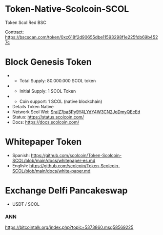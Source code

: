 # Token-Native-Scolcoin-SCOL 
Token Scol Red BSC

Contract: https://bscscan.com/token/0xc618f2d90655dbe11593298f1e225fdb69b4527c

 Block Genesis Token 
==========================
* - Total Supply: 80.000.000 SCOL token
* - Initial Supply: 1 SCOL Token
* + Coin support:   1 SCOL (native blockchain)
* Details Token Native
* Network Scol Wei: [SraiZ7pa5Py9Y4LYdY4W3CN2JoDmyQEcEd ](https://explorer.scolcoin.com/address/0xf25bFda0E59E9f946eA85Df4B9D52d298a3a7E81/transactions)
* Status: https://status.scolcoin.com/
* Docs: https://docs.scolcoin.com/

Whitepaper Token
==========================
* Spanish: https://github.com/scolcoin/Token-Scolcoin-SCOL/blob/main/docs/whitepaper-es.md
* English: https://github.com/scolcoin/Token-Scolcoin-SCOL/blob/main/docs/white-paper.md

Exchange Delfi Pancakeswap
=========================
* USDT / SCOL


### ANN
https://bitcointalk.org/index.php?topic=5373860.msg58569225
